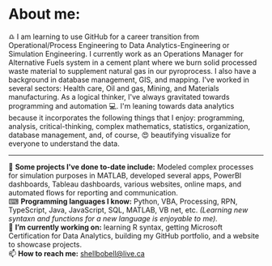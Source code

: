 # About me:
<p>♎ I am learning to use GitHub for a career transition from Operational/Process Engineering to Data Analytics-Engineering or Simulation Engineering.  I currently work as an Operations Manager for Alternative Fuels system in a cement plant where we burn solid processed waste material to supplement natural gas in our pyroprocess.  I also have a background in database management, GIS, and mapping.  I've worked in several sectors: Health care, Oil and gas, Mining, and Materials manufacturing.  As a logical thinker, I've always gravitated towards programming and automation 💻.  I'm leaning towards data analytics because it incorporates the following things that I enjoy: programming, analysis, critical-thinking, complex mathematics, statistics, organization, database management, and, of course, 😍 beautifying visualize for everyone to understand the data. </p>

---

📝 **Some projects I've done to-date include:** Modeled complex processes for simulation purposes in MATLAB, developed several apps, PowerBI dashboards, Tableau dashboards, various websites, online maps, and automated flows for reporting and communication. 
<br />
⌨ **Programming languages I know:** Python, VBA, Processing, RPN, TypeScript, Java, JavaScript, SQL, MATLAB, VB net, etc. *(Learning new syntaxn and functions for a new language is enjoyable to me).* 
<br />
🌱 **I’m currently working on:** learning R syntax, getting Microsoft Certification for Data Analytics, building my GitHub portfolio, and a website to showcase projects.
<br />
📫 **How to reach me:** <shellbobell@live.ca>

